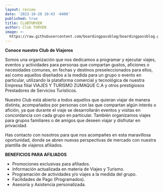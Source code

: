 ```yaml
---
layout: review
date: '2023-10-20 10:43 -0400'
published: true
title: CLUBTURVEN
author: Club TURVEN
image: >-
  https://raw.githubusercontent.com/boardingpassblog/boardingpassblog.github.io/main/assets/images/CLUB-TURVEN-LOGO.jpg
---
```

**Conoce nuestro Club de Viajeros**

Somos una organización que nos dedicamos a programar y ejecutar viajes, eventos y actividades para
personas que compartan gustos, aficiones o necesidades comunes, en fechas y destinos preseleccionados para ellos, así como aquellos diseñados a la medida para un grupo o evento en particular, utilizando la plataforma comercial y tecnológica de nuestra Empresa filial VIAJES
Y TURISMO ZUMAQUE C.A y otros prestigiosos Prestadores de Servicios Turísticos.

Nuestro Club está abierto a todos aquellos que quieran viajar de manera distinta, acompañados por personas con las que compartan algún interés o afición, ya que durante el viaje se desarrollarán eventos y visitas en concordancia con cada grupo en particular. También organizamos viajes para grupos familiares o de amigos que deseen viajar y disfrutar en privacidad.

Has contacto con nosotros para que nos acompañes en esta maravillosa oportunidad, donde se abren nuevas perspectivas de mercado con nuestra plantilla de viajeros afiliados.

**BENEFICIOS PARA AFILIADOS**

- Promociones exclusivas para afiliados.
- Información actualizada en materia de Viajes y Turismo.
- Programación de actividades y/o viajes a la medida del grupo.
- Facilidades de Pago (Programados).
- Asesoría y Asistencia personalizada.
